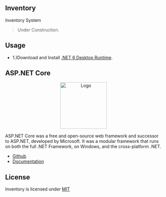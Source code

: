 ## Inventory

Inventory System

> Under Construction.

## Usage

* 1.)Download and Install [.NET 6 Desktop Runtime](https://dotnet.microsoft.com/en-us/download/dotnet/6.0).

## ASP.NET Core

<p align="center"><img src="https://i.imgur.com/dzHmxlz.png" width="150px" height="auto" alt="Logo"></a></p>

ASP.NET Core was a free and open-source web framework and successor to ASP.NET, developed by Microsoft. It was a modular framework that runs on both the full .NET Framework, on Windows, and the cross-platform .NET.

* [Github](https://github.com/dotnet/aspnetcore)
* [Documentation](https://learn.microsoft.com/en-us/aspnet/core/)

## License

Inventory is licensed under [MIT](https://choosealicense.com/licenses/mit/)

